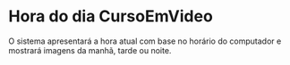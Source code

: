 # Hora do dia CursoEmVideo
 O sistema apresentará a hora atual com base no horário do computador e  mostrará imagens da manhã, tarde ou noite.
